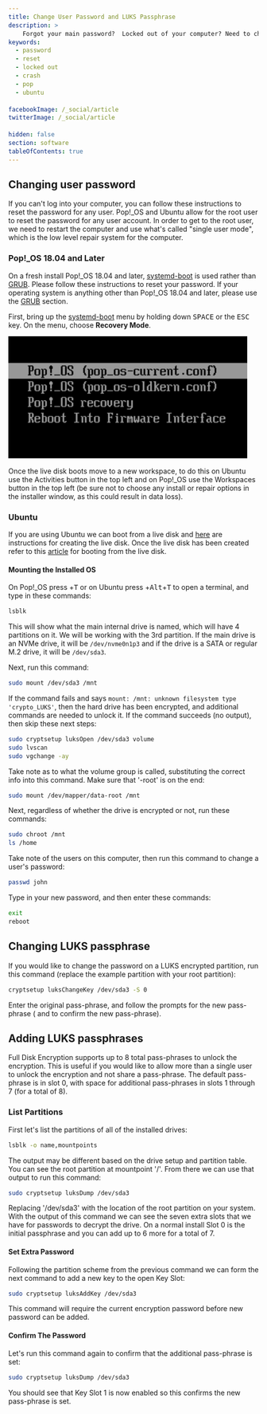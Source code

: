 ```yaml
---
title: Change User Password and LUKS Passphrase
description: >
    Forgot your main password?  Locked out of your computer? Need to change your encryption passphrase? Follow these instructions to change both!
keywords:
  - password
  - reset
  - locked out
  - crash
  - pop
  - ubuntu

facebookImage: /_social/article
twitterImage: /_social/article

hidden: false
section: software
tableOfContents: true
---
```


## Changing user password

If you can't log into your computer, you can follow these instructions to reset the password for any user. Pop!_OS and Ubuntu allow for the root user to reset the password for any user account. In order to get to the root user, we need to restart the computer and use what's called "single user mode", which is the low level repair system for the computer.

### Pop!_OS 18.04 and Later

On a fresh install Pop!_OS 18.04 and later, <u>systemd-boot</u> is used rather than <u>GRUB</u>.  Please follow these instructions to reset your password.  If your operating system is anything other than Pop!_OS 18.04 and later, please use the [GRUB](#grub) section.

First, bring up the <u>systemd-boot</u> menu by holding down <kbd>SPACE</kbd> or the <kbd>ESC</kbd> key.  On the menu, choose **Recovery Mode**.

![systemd-boot](/images/password/systemd-boot.png)

Once the live disk boots move to a new workspace, to do this on Ubuntu use the Activities button in the top left and on Pop!\_OS use the Workspaces button in the top left (be sure not to choose any install or repair options in the installer window, as this could result in data loss).

### Ubuntu

If you are using Ubuntu we can boot from a live disk and [here](/articles/live-disk) are instructions for creating the live disk. Once the live disk has been created refer to this [article](/articles/boot-menu) for booting from the live disk.

#### Mounting the Installed OS

On Pop!\_OS press <kbd><font-awesome-icon :icon="['fab', 'pop-os']"></font-awesome-icon></kbd>+<kbd>T</kbd> or on Ubuntu press <kbd><font-awesome-icon :icon="['fab', 'ubuntu']"></font-awesome-icon></kbd>+<kbd>Alt</kbd>+<kbd>T</kbd> to open a terminal, and type in these commands:

```bash
lsblk
```

This will show what the main internal drive is named, which will have 4 partitions on it.  We will be working with the 3rd partition.  If the main drive is an NVMe drive, it will be `/dev/nvme0n1p3` and if the drive is a SATA or regular M.2 drive, it will be `/dev/sda3`.

Next, run this command:

```bash
sudo mount /dev/sda3 /mnt
```

If the command fails and says `mount: /mnt: unknown filesystem type 'crypto_LUKS'`, then the hard drive has been encrypted, and additional commands are needed to unlock it.  If the command succeeds (no output), then skip these next steps:

```bash
sudo cryptsetup luksOpen /dev/sda3 volume
sudo lvscan
sudo vgchange -ay
```

Take note as to what the volume group is called, substituting the correct info into this command.  Make sure that '-root' is on the end:

```bash
sudo mount /dev/mapper/data-root /mnt
```

Next, regardless of whether the drive is encrypted or not, run these commands:

```bash
sudo chroot /mnt
ls /home
```

Take note of the users on this computer, then run this command to change a user's password:

```bash
passwd john
```

Type in your new password, and then enter these commands:

```bash
exit
reboot
```

## Changing LUKS passphrase

If you would like to change the password on a LUKS encrypted partition, run this command (replace the example partition with your root partition):

```bash
cryptsetup luksChangeKey /dev/sda3 -S 0
```

Enter the original pass-phrase, and follow the prompts for the new pass-phrase ( and to confirm the new pass-phrase).

## Adding LUKS passphrases

Full Disk Encryption supports up to 8 total pass-phrases to unlock the encryption. This is useful if you would like to allow more than a single user to unlock the encryption and not share a pass-phrase. The default pass-phrase is in slot 0, with space for additional pass-phrases in slots 1 through 7 (for a total of 8).

### List Partitions

First let's list the partitions of all of the installed drives:

```bash
lsblk -o name,mountpoints
```

The output may be different based on the drive setup and partition table. You can see the root partition at mountpoint '/'. From there we can use that output to run this command:

```bash
sudo cryptsetup luksDump /dev/sda3
```

Replacing '/dev/sda3' with the location of the root partition on your system. With the output of this command we can see the seven extra slots that we have for passwords to decrypt the drive. On a normal install Slot 0 is the initial passphrase and you can add up to 6 more for a total of 7.

#### Set Extra Password

Following the partition scheme from the previous command we can form the next command to add a new key to the open Key Slot:

```bash
sudo cryptsetup luksAddKey /dev/sda3
```

This command will require the current encryption password before new password can be added.

#### Confirm The Password

Let's run this command again to confirm that the additional pass-phrase is set:

```bash
sudo cryptsetup luksDump /dev/sda3
```

You should see that Key Slot 1 is now enabled so this confirms the new pass-phrase is set.
